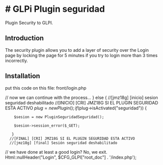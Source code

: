 # # GLPi Plugin seguridad
Plugin Security to GLPI.

## Introduction

The security plugin allows you to add a layer of security over the Login page by locking the page for 5 minutes if you try to login more than 3 times incorrectly.

## Installation

put this code on this file: front/login.php

// now we can continue with the process...
} else {
	//[jmz18g] [inicio] sesion seguridad deshabilitado
	//[INICIO] [CRI] JMZ18G SI EL PLUGIN SEGURIDAD ESTA ACTIVO
       $plug = new Plugin();
       if ($plug->isActivated("seguridad")) {
        
        $sesion = new PluginSeguridadSeguridad();	

        $sesion->session_error($_GET);
        
       }		  		          		 		 
      //[FINAL] [CRI] JMZ18G SI EL PLUGIN SEGURIDAD ESTA ACTIVO 
      //[jmz18g] [final] Sesión seguridad deshabilitado
      
// we have done at least a good login? No, we exit.
   Html::nullHeader("Login", $CFG_GLPI["root_doc"] . '/index.php');
